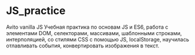 # JS_practice
Avito vanilla JS
Учебная практика по основам JS и ES6, работа с элементами DOM, селекторами, массивами, шаблонными строками, интерполяцией, со стилями CSS с помощью JS, localStorage,
научилась отлавливать события, конвертировать изображения в текст. 
